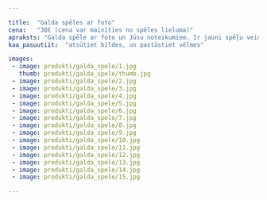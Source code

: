 ```yaml
---

title:  "Galda spēles ar foto"
cena:   "38€ (cena var mainīties no spēles lieluma)"
apraksts: "Galda spēle ar foto un Jūsu noteikumiem. Ir jauni spēļu veidi - pārveidosim tos kā vēlaties. Lieliska dāvana ko dāvināt puisim vai meitenei, kuriem patīk atraktīvs laiks draugu kompānijā."
kaa_pasuutiit:  "atsūtiet bildes, un pastāstiet vēlmes"

images:
 - image: produkti/galda_spele/1.jpg
   thumb: produkti/galda_spele/thumb.jpg
 - image: produkti/galda_spele/2.jpg
 - image: produkti/galda_spele/3.jpg
 - image: produkti/galda_spele/4.jpg
 - image: produkti/galda_spele/5.jpg
 - image: produkti/galda_spele/6.jpg
 - image: produkti/galda_spele/7.jpg
 - image: produkti/galda_spele/8.jpg
 - image: produkti/galda_spele/9.jpg
 - image: produkti/galda_spele/10.jpg
 - image: produkti/galda_spele/11.jpg
 - image: produkti/galda_spele/12.jpg
 - image: produkti/galda_spele/13.jpg
 - image: produkti/galda_spele/14.jpg
 - image: produkti/galda_spele/15.jpg

---
```

